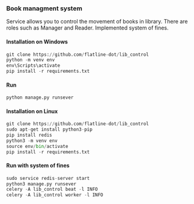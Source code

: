 ### Book managment system
Service allows you to control the movement of books in library. There are roles such as Manager and Reader. Implemented system of fines.<br>


#### Installation on Windows
 ````python
 git clone https://github.com/flatline-dot/lib_control
 python -m venv env
 env\Scripts\activate
 pip install -r requirements.txt
 ````
#### Run
 ````python
 python manage.py runsever
 ````
 #### Installation on Linux
  ````python
 git clone https://github.com/flatline-dot/lib_control
 sudo apt-get install python3-pip
 pip install redis
 python3 -m venv env
 source env/bin/activate
 pip install -r requirements.txt
 ````
#### Run with system of fines
 ````python
 sudo service redis-server start
 python3 manage.py runsever
 celery -A lib_control beat -l INFO
 celery -A lib_control worker -l INFO
 ````
